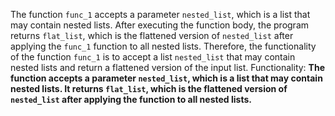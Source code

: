 The function `func_1` accepts a parameter `nested_list`, which is a list that may contain nested lists. After executing the function body, the program returns `flat_list`, which is the flattened version of `nested_list` after applying the `func_1` function to all nested lists. Therefore, the functionality of the function `func_1` is to accept a list `nested_list` that may contain nested lists and return a flattened version of the input list. 
Functionality: **The function accepts a parameter `nested_list`, which is a list that may contain nested lists. It returns `flat_list`, which is the flattened version of `nested_list` after applying the function to all nested lists.**